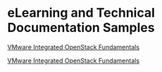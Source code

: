 # eLearning and Technical Documentation Samples

[VMware Integrated OpenStack Fundamentals](https://jamespwagner.github.io/OpenStack/story_html5.html)

<a href="https://jamespwagner.github.io/OpenStack/story_html5.html" target="_blank">VMware Integrated OpenStack Fundamentals</a>